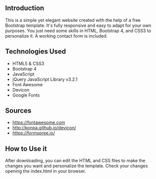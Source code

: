 ## Introduction

This is a simple yet elegant website created with the help of a free Bootstrap template. It's fully responsive and easy to adapt for your own purposes. You just need some skills in HTML, Bootstrap 4, and CSS3 to personalize it. A working contact form is included. 

## Technologies Used

* HTML5 & CSS3
* Bootstrap 4
* JavaScript
* jQuery JavaScript Library v3.2.1
* Font Awesome
* Devicon
* Google Fonts

## Sources

* https://fontawesome.com
* http://konpa.github.io/devicon/
* https://formspree.io/

## How to Use it

After downloading, you can edit the HTML and CSS files to make the changes you want and personalize the template. Check your changes opening the index.html in your browser.
